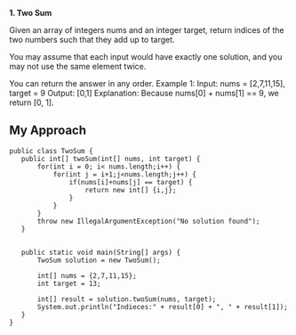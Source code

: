  **1. Two Sum**

 Given an array of integers nums and an integer target, return indices of the two numbers such that they add up to target.

You may assume that each input would have exactly one solution, and you may not use the same element twice.

You can return the answer in any order.
Example 1:
Input: nums = [2,7,11,15], target = 9
Output: [0,1]
Explanation: Because nums[0] + nums[1] == 9, we return [0, 1].

My Approach 
---
 ```
public class TwoSum {	
	public int[] twoSum(int[] nums, int target) {
		for(int i = 0; i< nums.length;i++) {
			for(int j = i+1;j<nums.length;j++) {
				if(nums[i]+nums[j] == target) {
					return new int[] {i,j};
				}
			}
		}
		throw new IllegalArgumentException("No solution found");
	}
	

	public static void main(String[] args) {
		TwoSum solution = new TwoSum();
		
		int[] nums = {2,7,11,15};
		int target = 13;
		
		int[] result = solution.twoSum(nums, target);
		System.out.println("Indieces:" + result[0] + ", " + result[1]);
	}
}
```
